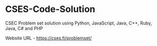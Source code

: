# CSES-Code-Solution
CSEC Problem set solution using Python, JavaScript, Java, C++, Ruby, Java, C# and PHP

Website URL - https://cses.fi/problemset/
